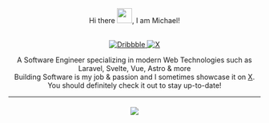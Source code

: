 <div align="center">
  Hi there <img src="https://raw.githubusercontent.com/MartinHeinz/MartinHeinz/master/wave.gif" height="30px" width="30px">, I am Michael!
</div>

<p align="center">
  <br />
  <a href="https://dribbble.com/michaelsi">
     <img alt="Dribbble" src="https://img.shields.io/badge/-%20dribbble-%23ff69b4?style=flat-square">
  </a>
  <a href="https://x.com/michaelsiemin">
    <img alt="X" src="https://img.shields.io/badge/-x-000000?style=flat-square">
  </a>
</p>

<div align="center">
  A Software Engineer specializing in modern Web Technologies such as Laravel, Svelte, Vue, Astro & more
  <br />
  Building Software is my job & passion and I sometimes showcase it on <a href="https://x.com/michaelsiemin">X</a>.
  <br />
  You should definitely check it out to stay up-to-date!
</div>
  
---

<div align="center" style="margin-top: 20px;">
  <img src="https://github-readme-streak-stats.herokuapp.com?user=1camou&theme=dark&hide_border=true" />
</div>
